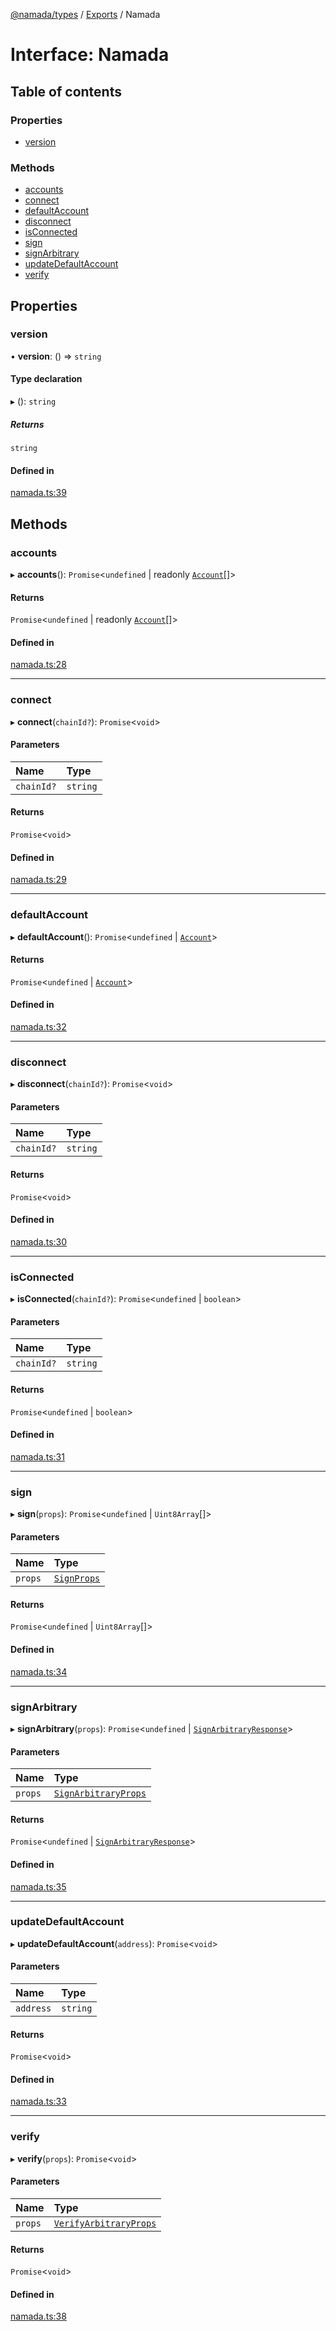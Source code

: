[@namada/types](../README.md) / [Exports](../modules.md) / Namada

# Interface: Namada

## Table of contents

### Properties

- [version](Namada.md#version)

### Methods

- [accounts](Namada.md#accounts)
- [connect](Namada.md#connect)
- [defaultAccount](Namada.md#defaultaccount)
- [disconnect](Namada.md#disconnect)
- [isConnected](Namada.md#isconnected)
- [sign](Namada.md#sign)
- [signArbitrary](Namada.md#signarbitrary)
- [updateDefaultAccount](Namada.md#updatedefaultaccount)
- [verify](Namada.md#verify)

## Properties

### version

• **version**: () => `string`

#### Type declaration

▸ (): `string`

##### Returns

`string`

#### Defined in

[namada.ts:39](https://github.com/anoma/namada-interface/blob/be532c799367420fcc6a8d60ac3b6b3a194f2891/packages/types/src/namada.ts#L39)

## Methods

### accounts

▸ **accounts**(): `Promise`\<`undefined` \| readonly [`Account`](../modules.md#account)[]\>

#### Returns

`Promise`\<`undefined` \| readonly [`Account`](../modules.md#account)[]\>

#### Defined in

[namada.ts:28](https://github.com/anoma/namada-interface/blob/be532c799367420fcc6a8d60ac3b6b3a194f2891/packages/types/src/namada.ts#L28)

___

### connect

▸ **connect**(`chainId?`): `Promise`\<`void`\>

#### Parameters

| Name | Type |
| :------ | :------ |
| `chainId?` | `string` |

#### Returns

`Promise`\<`void`\>

#### Defined in

[namada.ts:29](https://github.com/anoma/namada-interface/blob/be532c799367420fcc6a8d60ac3b6b3a194f2891/packages/types/src/namada.ts#L29)

___

### defaultAccount

▸ **defaultAccount**(): `Promise`\<`undefined` \| [`Account`](../modules.md#account)\>

#### Returns

`Promise`\<`undefined` \| [`Account`](../modules.md#account)\>

#### Defined in

[namada.ts:32](https://github.com/anoma/namada-interface/blob/be532c799367420fcc6a8d60ac3b6b3a194f2891/packages/types/src/namada.ts#L32)

___

### disconnect

▸ **disconnect**(`chainId?`): `Promise`\<`void`\>

#### Parameters

| Name | Type |
| :------ | :------ |
| `chainId?` | `string` |

#### Returns

`Promise`\<`void`\>

#### Defined in

[namada.ts:30](https://github.com/anoma/namada-interface/blob/be532c799367420fcc6a8d60ac3b6b3a194f2891/packages/types/src/namada.ts#L30)

___

### isConnected

▸ **isConnected**(`chainId?`): `Promise`\<`undefined` \| `boolean`\>

#### Parameters

| Name | Type |
| :------ | :------ |
| `chainId?` | `string` |

#### Returns

`Promise`\<`undefined` \| `boolean`\>

#### Defined in

[namada.ts:31](https://github.com/anoma/namada-interface/blob/be532c799367420fcc6a8d60ac3b6b3a194f2891/packages/types/src/namada.ts#L31)

___

### sign

▸ **sign**(`props`): `Promise`\<`undefined` \| `Uint8Array`[]\>

#### Parameters

| Name | Type |
| :------ | :------ |
| `props` | [`SignProps`](../modules.md#signprops) |

#### Returns

`Promise`\<`undefined` \| `Uint8Array`[]\>

#### Defined in

[namada.ts:34](https://github.com/anoma/namada-interface/blob/be532c799367420fcc6a8d60ac3b6b3a194f2891/packages/types/src/namada.ts#L34)

___

### signArbitrary

▸ **signArbitrary**(`props`): `Promise`\<`undefined` \| [`SignArbitraryResponse`](../modules.md#signarbitraryresponse)\>

#### Parameters

| Name | Type |
| :------ | :------ |
| `props` | [`SignArbitraryProps`](../modules.md#signarbitraryprops) |

#### Returns

`Promise`\<`undefined` \| [`SignArbitraryResponse`](../modules.md#signarbitraryresponse)\>

#### Defined in

[namada.ts:35](https://github.com/anoma/namada-interface/blob/be532c799367420fcc6a8d60ac3b6b3a194f2891/packages/types/src/namada.ts#L35)

___

### updateDefaultAccount

▸ **updateDefaultAccount**(`address`): `Promise`\<`void`\>

#### Parameters

| Name | Type |
| :------ | :------ |
| `address` | `string` |

#### Returns

`Promise`\<`void`\>

#### Defined in

[namada.ts:33](https://github.com/anoma/namada-interface/blob/be532c799367420fcc6a8d60ac3b6b3a194f2891/packages/types/src/namada.ts#L33)

___

### verify

▸ **verify**(`props`): `Promise`\<`void`\>

#### Parameters

| Name | Type |
| :------ | :------ |
| `props` | [`VerifyArbitraryProps`](../modules.md#verifyarbitraryprops) |

#### Returns

`Promise`\<`void`\>

#### Defined in

[namada.ts:38](https://github.com/anoma/namada-interface/blob/be532c799367420fcc6a8d60ac3b6b3a194f2891/packages/types/src/namada.ts#L38)
